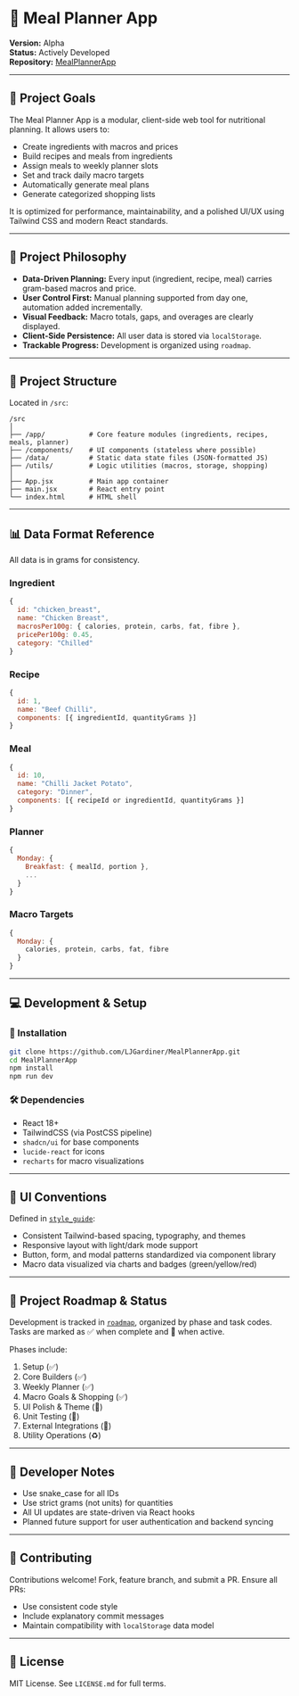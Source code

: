 # 🥗 Meal Planner App

**Version:** Alpha  
**Status:** Actively Developed  
**Repository:** [MealPlannerApp](https://github.com/LJGardiner/MealPlannerApp)

---

## 📌 Project Goals

The Meal Planner App is a modular, client-side web tool for nutritional planning. It allows users to:
- Create ingredients with macros and prices
- Build recipes and meals from ingredients
- Assign meals to weekly planner slots
- Set and track daily macro targets
- Automatically generate meal plans
- Generate categorized shopping lists

It is optimized for performance, maintainability, and a polished UI/UX using Tailwind CSS and modern React standards.

---

## 🧠 Project Philosophy

- **Data-Driven Planning:** Every input (ingredient, recipe, meal) carries gram-based macros and price.
- **User Control First:** Manual planning supported from day one, automation added incrementally.
- **Visual Feedback:** Macro totals, gaps, and overages are clearly displayed.
- **Client-Side Persistence:** All user data is stored via `localStorage`.
- **Trackable Progress:** Development is organized using `roadmap`.

---

## 🧭 Project Structure

Located in `/src`:

```
/src
│
├── /app/           # Core feature modules (ingredients, recipes, meals, planner)
├── /components/    # UI components (stateless where possible)
├── /data/          # Static data state files (JSON-formatted JS)
├── /utils/         # Logic utilities (macros, storage, shopping)
│
├── App.jsx         # Main app container
├── main.jsx        # React entry point
└── index.html      # HTML shell
```

---

## 📊 Data Format Reference

All data is in grams for consistency.

### Ingredient
```js
{
  id: "chicken_breast",
  name: "Chicken Breast",
  macrosPer100g: { calories, protein, carbs, fat, fibre },
  pricePer100g: 0.45,
  category: "Chilled"
}
```

### Recipe
```js
{
  id: 1,
  name: "Beef Chilli",
  components: [{ ingredientId, quantityGrams }]
}
```

### Meal
```js
{
  id: 10,
  name: "Chilli Jacket Potato",
  category: "Dinner",
  components: [{ recipeId or ingredientId, quantityGrams }]
}
```

### Planner
```js
{
  Monday: {
    Breakfast: { mealId, portion },
    ...
  }
}
```

### Macro Targets
```js
{
  Monday: {
    calories, protein, carbs, fat, fibre
  }
}
```

---

## 💻 Development & Setup

### 🔧 Installation
```bash
git clone https://github.com/LJGardiner/MealPlannerApp.git
cd MealPlannerApp
npm install
npm run dev
```

### 🛠 Dependencies
- React 18+
- TailwindCSS (via PostCSS pipeline)
- `shadcn/ui` for base components
- `lucide-react` for icons
- `recharts` for macro visualizations

---

## 🎨 UI Conventions

Defined in [`style_guide`](./documentation/style_guide):

- Consistent Tailwind-based spacing, typography, and themes
- Responsive layout with light/dark mode support
- Button, form, and modal patterns standardized via component library
- Macro data visualized via charts and badges (green/yellow/red)

---

## 📅 Project Roadmap & Status

Development is tracked in [`roadmap`](./documentation/roadmap), organized by phase and task codes. Tasks are marked as ✅ when complete and 🔄 when active.

Phases include:
1. Setup (✅)
2. Core Builders (✅)
3. Weekly Planner (✅)
4. Macro Goals & Shopping (✅)
5. UI Polish & Theme (🔄)
6. Unit Testing (🧪)
7. External Integrations (🔌)
8. Utility Operations (♻️)

---

## 🧪 Developer Notes

- Use snake_case for all IDs
- Use strict grams (not units) for quantities
- All UI updates are state-driven via React hooks
- Planned future support for user authentication and backend syncing

---

## 🤝 Contributing

Contributions welcome! Fork, feature branch, and submit a PR. Ensure all PRs:
- Use consistent code style
- Include explanatory commit messages
- Maintain compatibility with `localStorage` data model

---

## 📄 License

MIT License. See `LICENSE.md` for full terms.
